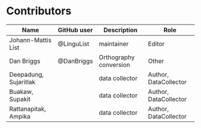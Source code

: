 # Contributors

Name | GitHub user | Description | Role
--- | --- | --- | ---
Johann-Mattis List | @LinguList | maintainer | Editor
Dan Briggs | @DanBriggs | Orthography conversion | Other
Deepadung, Sujaritlak | | data collector | Author, DataCollector
Buakaw, Supakit | | data collector | Author, DataCollector
Rattanapitak, Ampika | | data collector | Author, DataCollector
